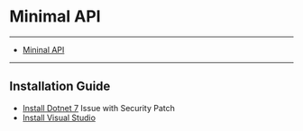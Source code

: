 # Minimal API
***
* [Mininal API](https://learn.microsoft.com/en-us/aspnet/core/fundamentals/minimal-apis/overview?view=aspnetcore-7.0)

***
## Installation Guide
* [Install Dotnet 7](https://dotnet.microsoft.com/en-us/download/dotnet/7.0)
Issue with Security Patch
* [Install Visual Studio](https://visualstudio.microsoft.com/)